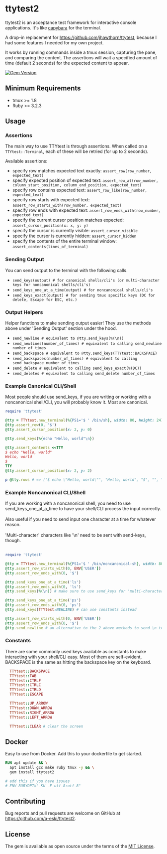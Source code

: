 # ttytest2

ttytest2 is an acceptance test framework for interactive console applications. It's like [capybara](https://github.com/teamcapybara/capybara) for the terminal.

A drop-in replacement for https://github.com/jhawthorn/ttytest, because I had some features I needed for my own project.

It works by running commands inside a tmux session, capturing the pane, and comparing the content. The assertions will wait a specified amount of time (default 2 seconds) for the expected content to appear.

[![Gem Version](https://badge.fury.io/rb/ttytest2.svg?icon=si%3Arubygems)](https://badge.fury.io/rb/ttytest2)

## Minimum Requirements

* tmux >= 1.8
* Ruby >= 3.2.3

## Usage

### Assertions

The main way to use TTYtest is through assertions. When called on a `TTYtest::Terminal`, each of these will be retried (for up to 2 seconds).

Available assertions:
* specify row matches expected text exactly: `assert_row(row_number, expected_text) `
* specify expected position of expected text: `assert_row_at(row_number, column_start_position, column_end_position, expected_text)`
* specify row contains expected text: `assert_row_like(row_number, expected_text)`
* specify row starts with expected text: `assert_row_starts_with(row_number, expected_text)`
* specify row ends with expected text: `assert_row_ends_with(row_number, expected_text)`
* specify the current cursor position matches expected: `assert_cursor_position(x: x, y: y)`
* specify the cursor is currently visible: `assert_cursor_visible`
* specify the cursor is currently hidden: `assert_cursor_hidden`
* specify the contents of the entire terminal window: `assert_contents(lines_of_terminal)`

### Sending Output

You can send output to the terminal with the following calls.

* `send_keys(output) # for canonical shells/cli's (or multi-character keys for noncanonical shells/cli's)`
* `send_keys_one_at_a_time(output) # for noncanonical shells/cli's`
* `send_keys_exact(output) # for sending tmux specific keys (DC for delete, Escape for ESC, etc.)`

### Output Helpers

Helper functions to make sending output easier! They use the methods above under 'Sending Output' section under the hood.

* `send_newline # equivalent to @tty.send_keys(%(\n))`
* `send_newlines(number_of_times) # equivalent to calling send_newline number_of_times`
* `send_backspace # equivalent to @tty.send_keys(TTYtest::BACKSPACE)`
* `send_backspaces(number_of_times) # equivalent to calling send_backspace number_of_times`
* `send_delete # equivalent to calling send_keys_exact(%(DC))`
* `send_deletes # equivalent to calling send_delete number_of_times`

### Example Canonical CLI/Shell

Most people should use send_keys, if you are writing or working with a noncanonical shell/CLI, you will probably know it. Most are canonical.

``` ruby
require 'ttytest'

@tty = TTYtest.new_terminal(%{PS1='$ ' /bin/sh}, width: 80, height: 24)
@tty.assert_row(0, '$')
@tty.assert_cursor_position(x: 2, y: 0)

@tty.send_keys(%{echo "Hello, world"\n})

@tty.assert_contents <<TTY
$ echo "Hello, world"
Hello, world
$
TTY
@tty.assert_cursor_position(x: 2, y: 2)

p @tty.rows # => ["$ echo \"Hello, world\"", "Hello, world", "$", "", "", "", ...]
```

### Example Noncanonical CLI/Shell

If you are working with a noncanonical shell, you need to use send_keys_one_at_a_time to have your shell/CLI process the input correctly.<br /><br />
Also useful if you need to send input one character at a time for whatever reason.<br /><br />
'Multi-character' characters like '\n' need to be sent with send-keys, though.<br /><br />

``` ruby
require 'ttytest'

@tty = TTYtest.new_terminal(%{PS1='$ ' /bin/noncanonical-sh}, width: 80, height: 24)
@tty.assert_row_starts_with(0, ENV['USER'])
@tty.assert_row_ends_with(0, '$')

@tty.send_keys_one_at_a_time('ls')
@tty.assert_row_ends_with(0, 'ls')
@tty.send_keys(%(\n)) # make sure to use send_keys for 'multi-character' characters like \n, \r, \t, etc.

@tty.send_keys_one_at_a_time('ps')
@tty.assert_row_ends_with(0, 'ps')
@tty.send_keys(TTYtest:NEWLINE) # can use constants instead

@tty.assert_row_starts_with(0, ENV['USER'])
@tty.assert_row_ends_with(0, '$')
@tty.send_newline # an alternative to the 2 above methods to send \n to the terminal
```

### Constants

There are some commonly used keys available as constants to make interacting with your shell/CLI easy. Most of them are self-evident, BACKSPACE is the same as hitting the backspace key on the keyboard.

``` ruby
  TTYtest::BACKSPACE
  TTYtest::TAB
  TTYtest::CTRLF
  TTYtest::CTRLC
  TTYtest::CTRLD
  TTYtest::ESCAPE

  TTYtest::UP_ARROW
  TTYtest::DOWN_ARROW
  TTYtest::RIGHT_ARROW
  TTYtest::LEFT_ARROW

  TTYtest::CLEAR # clear the screen
```

## Docker

Easy to use from Docker. Add this to your dockerfile to get started.

``` dockerfile
RUN apt update && \
  apt install gcc make ruby tmux -y && \
  gem install ttytest2

# add this if you have issues
# ENV RUBYOPT="-KU -E utf-8:utf-8"
```

## Contributing

Bug reports and pull requests are welcome on GitHub at https://github.com/a-eski/ttytest2.

## License

The gem is available as open source under the terms of the [MIT License](http://opensource.org/licenses/MIT).
